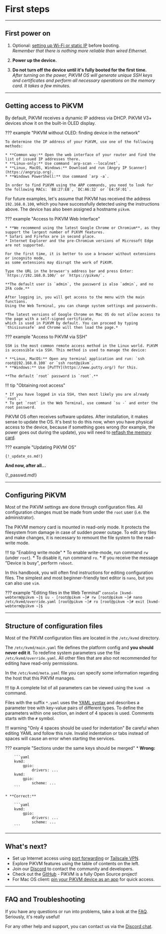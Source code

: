 # First steps


-----
## First power on

1. Optional: [setting up Wi-Fi or static IP](on_boot_config.md) before booting.<br>
    *Remember that there is nothing more reliable than wired Ethernet.*

2. **Power up the device.**

3. **Do not turn off the device until it's fully booted for the first time.**<br>
    *After turning on the power, PiKVM OS will generate unique SSH keys and certificates
    and perform all necessary operations on the memory card. It takes a few minutes.*


-----
## Getting access to PiKVM

By default, PiKVM receives a dynamic IP address via DHCP. PiKVM V3+ devices show it on the built-in OLED display.

??? example "PiKVM without OLED: finding device in the network"

    To determine the IP address of your PiKVM, use one of the following methods:

    * **Common way:** Open the web interface of your router and find the list of issued IP addresses there.
    * **Linux-only:** Use command `arp-scan --localnet`.
    * **Linux, MacOS, Windows:** Download and run [Angry IP Scanner](https://angryip.org).
    * **Windows PowerShell:** Use command `arp -a`.
    
    In order to find PiKVM using the ARP commands, you need to look for the following MACs: `B8:27:EB`, `DC:A6:32` or `E4:5F:01`.

For future examples, let's assume that PiKVM has received the address `192.168.0.100`,
which you have successfully detected using the instructions above. The device has also been assigned a hostname `pikvm`.

??? example "Access to PiKVM Web Interface"

    * **We recommend using the latest Google Chrome or Chromium**, as they support the largest number of PiKVM features.
    * Safari and Firefox are in second place.
    * Internet Explorer and the pre-Chromium versions of Microsoft Edge are not supported.

    For the first time, it is better to use a browser without extensions or incognito mode,
    as some extensions may disrupt the work of PiKVM.

    Type the URL in the browser's address bar and press Enter: `https://192.168.0.100/` or `https://pikvm/`.

    **The default user is `admin`, the password is also `admin`, and no 2FA code.**

    After logging in, you will get access to the menu with the main functions.
    Using the Web Terminal, you can change system settings and passwords.

    *The latest versions of Google Chrome on Mac OS do not allow access to the page with a self-signed certificate,
    which is used in PiKVM by default. You can proceed by typing `thisisunsafe` and Chrome will then load the page.*

??? example "Access to PiKVM via SSH"

    SSH is the most common remote access method in the Linux world. PiKVM is accessible via SSH. This method is used to manage the device:

    * **Linux, MacOS:** Open any terminal application and run: `ssh root@192.168.0.100` or `ssh root@pikvm`.
    * **Windows:** Use [PuTTY](https://www.putty.org/) for this.

    **The default `root` password is `root`.**

!!! tip "Obtaining root access"

    * If you have logged in via SSH, then most likely you are already `root`.
    * To get `root` in the Web Terminal, use command `su -` and enter the root password.

PiKVM OS often receives software updates. After installation, it makes sense to update the OS.
It's best to do this now, when you have physical access to the device, because if something goes wrong
(for example, the power goes out during the update), you will need to [reflash the memory card](flashing_os.md).

??? example "Updating PiKVM OS"

    {!_update_os.md!}

**And now, after all...**

{!_passwd.md!}


-----
## Configuring PiKVM

Most of the PiKVM settings are done through configuration files. All configuration changes must be made from under the `root` user (i.e. the administrator).

The PiKVM memory card is mounted in read-only mode. It protects the filesystem from damage in case of sudden power outage. To edit any files and make changes, it is necessary to remount the file system to the read-write mode.

!!! tip "Enabling write mode"
    * To enable write-mode, run command `rw` (under `root`).
    * To disable it, run command `ro`.
    * If you receive the message "Device is busy", perform `reboot`.

In this handbook, you will often find instructions for editing configuration files. The simplest and most beginner-friendly text editor is `nano`, but you can also use `vim`.

??? example "Editing files in the Web Terminal"
    ```console
    [kvmd-webterm@pikvm ~]$ su -
    [root@pikvm ~]# rw
    [root@pikvm ~]# nano /etc/kvmd/override.yaml
    [root@pikvm ~]# ro
    [root@pikvm ~]# exit
    [kvmd-webterm@pikvm ~]$
    ```

-----
## Structure of configuration files

Most of the PiKVM configuration files are located in the `/etc/kvmd` directory.

The `/etc/kvmd/main.yaml` file defines the platform config and **you should never edit it**. To redefine system parameters use the file `/etc/kvmd/override.yaml`. All other files that are also not recommended for editing have read-only permissions.

In the `/etc/kvmd/meta.yaml` file you can specify some information regarding the host that this PiKVM manages.

!!! tip
    A complete list of all parameters can be viewed using the `kvmd -m` command.

Files with the suffix `*.yaml` uses the [YAML syntax](https://docs.ansible.com/ansible/latest/reference_appendices/YAMLSyntax.html)
and describes a parameter tree with key-value pairs of different types.
To define the parameters within one section, an indent of 4 spaces is used.
Comments starts with the `#` symbol.

!!! warning "Only 4 spaces should be used for indentation"
    Be careful when editing YAML and follow this rule.
    Invalid indentation or tabs instead of spaces will cause an error when starting the services.

??? example "Sections under the same keys should be merged"
    * **Wrong:**

        ```yaml
        kvmd:
            gpio:
                drivers: ...
        kvmd:
            gpio:
                scheme: ...
        ```

    * **Correct:**

        ```yaml
        kvmd:
            gpio:
                drivers: ...
                scheme: ...
        ```


-----
## What's next?

* Set up Internet access using [port forwarding](port_forwarding.md) or [Tailscale VPN](tailscale.md).
* Explore PiKVM features using the table of contents on the left.
* Join our [Discord](https://discord.gg/bpmXfz5) to contact the community and developers.
* Check out the [GitHub](https://github.com/pikvm) - PiKVM is a fully Open Source project!
* For Mac OS client: [pin your PiKVM device as an app](https://github.com/pikvm/pikvm/issues/965) for quick access.


-----
## FAQ and Troubleshooting

If you have any questions or run into problems, take a look at the [FAQ](faq.md).
Seriously, it's really useful!

For any other help and support, you can contact us via the [Discord chat](https://discord.gg/bpmXfz5).
